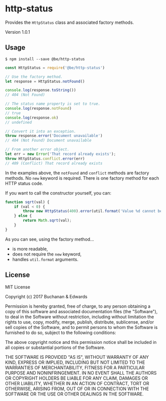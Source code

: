 # http-status

Provides the `HttpStatus` class and associated factory methods.

Version 1.0.1

## Usage

```
$ npm install --save @be/http-status
```

```javascript
const HttpStatus = require('@be/http-status')

// Use the factory method.
let response = HttpStatus.notFound()

console.log(response.toString())
// 404 (Not Found)

// The status name property is set to true.
console.log(response.notFound)
// true
console.log(response.ok)
// undefined

// Convert it into an exception.
throw response.error('Document unavailable')
// 404 (Not Found) Document unavailable

// From another error object.
let err = new Error('That record already exists');
throw HttpStatus.conflict.error(err)
// 409 (Conflict) That record already exists
```

In the examples above, the `notFound` and `conflict` methods are factory methods. No `new` keyword is required. There is one factory method for each HTTP status code.

If you want to call the constructor yourself, you can:

```javascript
function sqrt(val) {
	if (val < 0) {
	    throw new HttpStatus(400).error(util.format('Value %d cannot be negative.', val))
	} else {
	    return Math.sqrt(val);
    }
}
```

As you can see, using the factory method...

- is more readable,
- does not require the `new` keyword,
- handles `util.format` arguments.

## License

MIT License

Copyright (c) 2017 Buchanan & Edwards

Permission is hereby granted, free of charge, to any person obtaining a copy
of this software and associated documentation files (the "Software"), to deal
in the Software without restriction, including without limitation the rights
to use, copy, modify, merge, publish, distribute, sublicense, and/or sell
copies of the Software, and to permit persons to whom the Software is
furnished to do so, subject to the following conditions:

The above copyright notice and this permission notice shall be included in all
copies or substantial portions of the Software.

THE SOFTWARE IS PROVIDED "AS IS", WITHOUT WARRANTY OF ANY KIND, EXPRESS OR
IMPLIED, INCLUDING BUT NOT LIMITED TO THE WARRANTIES OF MERCHANTABILITY,
FITNESS FOR A PARTICULAR PURPOSE AND NONINFRINGEMENT. IN NO EVENT SHALL THE
AUTHORS OR COPYRIGHT HOLDERS BE LIABLE FOR ANY CLAIM, DAMAGES OR OTHER
LIABILITY, WHETHER IN AN ACTION OF CONTRACT, TORT OR OTHERWISE, ARISING FROM,
OUT OF OR IN CONNECTION WITH THE SOFTWARE OR THE USE OR OTHER DEALINGS IN THE
SOFTWARE.
